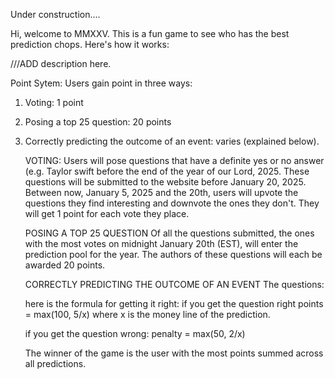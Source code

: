 Under construction....

Hi, welcome to MMXXV. This is a fun game to see who has the best prediction chops. Here's how it works:

///ADD description here.


Point Sytem:
Users gain point in three ways:

1. Voting: 1 point
2. Posing a top 25 question: 20 points
3. Correctly predicting the outcome of an event: varies (explained below).

   VOTING:
   Users will pose questions that have a definite yes or no answer (e.g. Taylor swift before the end of the year of our Lord, 2025.
   These questions will be submitted to the website before January 20, 2025.
   Between now, January 5, 2025 and the 20th, users will upvote the questions they find interesting and downvote the ones they don't.
   They will get 1 point for each vote they place.

   POSING A TOP 25 QUESTION
   Of all the questions submitted, the ones with the most votes on midnight January 20th (EST), will enter the prediction pool for the year.
   The authors of these questions will each be awarded 20 points.

   CORRECTLY PREDICTING THE OUTCOME OF AN EVENT
   The questions:

   here is the formula for getting it right:
   if you get the question right
   points = max(100, 5/x) where x is the money line of the prediction.

   if you get the question wrong:
   penalty = max(50, 2/x)

   The winner of the game is the user with the most points summed across all predictions.
   
   
